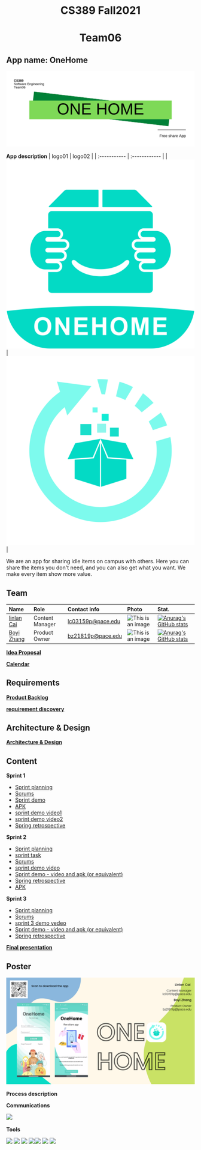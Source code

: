 <h1 align="center">CS389 Fall2021 </h1>
<H1 ALIGN="center">Team06</h1>

<h2> App name: OneHome </h2>

![This is an image](https://github.com/paceuniversity/cs389f2021team6/blob/main/Yellow%20and%20Orange%20Rectangles%20Modern%20Swiss%20Business%20Retractable%20Exhibition%20Banner.png?raw=true)

**App description**
| logo01 | logo02 |
| :----------- | :------------ |
| ![This is an image](https://github.com/paceuniversity/cs389f2021team6/blob/main/01%20copy.png?raw=true)  |![This is an image](https://github.com/paceuniversity/cs389f2021team6/blob/main/02%20copy.png?raw=true)|

We are an app for sharing idle items on campus with others. Here you can share the items you don't need, and you can also get what you want. We make every item show more value.

<h2> Team </h2>

| Name | Role | Contact info |  Photo |  Stat. |
| :----------- | :------------ | :------------ | :------------ | :------------ |
| [ linlan Cai](https://github.com/lialazyoaf)   | Content Manager | lc03159p@pace.edu |![This is an image](https://imgur.com/7Cz2vuL.png)|[![Anurag's GitHub stats](https://github-readme-stats.vercel.app/api?username=zhangboyi115)](https://github.com/anuraghazra/github-readme-stats)|
| [  Boyi Zhang ](https://github.com/zhangboyi115)| Product Owner | bz21819p@pace.edu |![This is an image](https://imgur.com/leWc3mR.png)|[![Anurag's GitHub stats](https://github-readme-stats.vercel.app/api?username=lialazyoaf)](https://github.com/anuraghazra/github-readme-stats)|




**[Idea Proposal](https://docs.google.com/document/d/1Y4O65naMj0IUarM-2nUE2AWCd68yfMldwEiK7t3byJo/edit?usp=sharing)**

**[Calendar](https://calendar.google.com/calendar/u/0/r?cid=aXZoMmU3NjhzMjRkdGlxZWYwcXZvbzhxcjBAZ3JvdXAuY2FsZW5kYXIuZ29vZ2xlLmNvbQ)**

<h2>Requirements</h2>

**[Product Backlog](https://docs.google.com/spreadsheets/d/1QwzCyM6pVbFFeJqngEYKHyMZibZs8vGi2wqHhM_M9ok/edit#gid=0)**

**[requirement discovery](https://docs.google.com/document/d/1xq9sqLOsAgHmiw3HjIU4jMCqYH8xzpmiCY6y_SwiUXA/edit?usp=sharing)**

<h2>Architecture & Design</h2>

**[Architecture & Design](https://docs.google.com/document/d/13mpeupEuSvwAyEvjBtUXm3FBu1TlClKN0CvOAwrSchc/edit?usp=sharing)**

<h2>Content</h2>

**Sprint 1**

* [Sprint planning](https://docs.google.com/spreadsheets/d/1QwzCyM6pVbFFeJqngEYKHyMZibZs8vGi2wqHhM_M9ok/edit?usp=sharing)
* [Scrums](https://docs.google.com/document/d/1EVroJw5ZFZusgewzSE5HTraL3jY6q_f4F69v_jz60KE/edit?usp=sharing)
* [Sprint demo](https://docs.google.com/document/d/1FYh3vLTmnD5vhiErMVRDBpV3dmm4XOb3gjzF5mcwDFk/edit?usp=sharing)
* [APK](https://drive.google.com/file/d/1OQz6lNXLoLTG1coyijDEz3RYgWVZHy_I/view?usp=sharing)
* [sprint demo video1](https://youtu.be/wc7o-mlXvbk)
* [sprint demo video2](https://youtu.be/Tn8SiMBdanc)
* [Spring retrospective](https://docs.google.com/document/d/1JklMLvCq0Cw9R0GRYbENvADkayc0nclyxshKB1zMMQs/edit?usp=sharing)

**Sprint 2**

* [Sprint planning](https://docs.google.com/spreadsheets/d/1QwzCyM6pVbFFeJqngEYKHyMZibZs8vGi2wqHhM_M9ok/edit#gid=1626702557)
* [sprint task](https://docs.google.com/document/d/1N2cpCA2WzZLNRZhN5HbQzo4L0giow0T47ILwe9hi3aY/edit?usp=sharing)
* [Scrums](https://docs.google.com/document/d/1EVroJw5ZFZusgewzSE5HTraL3jY6q_f4F69v_jz60KE/edit?usp=sharing)
* [sprint demo video](https://youtu.be/aJjOACN8XYI)
* [Sprint demo - video and apk (or equivalent)](https://docs.google.com/document/d/1GZtTZhymDtEb8djYVF7CSn1jc7c5fw60CiTPvDxQ6Qc/edit?usp=sharing)
* [Spring retrospective](https://docs.google.com/document/d/1zgzOYCqYdwTMDFHpX4MaEr6VfkRkxitKAFwCuKyGb7w/edit?usp=sharing)
* [APK](https://drive.google.com/file/d/105-Ozd8Ho-GGpOP3qWbN2BCU9yIQ_GV9/view?usp=sharing)


**Sprint 3** 

* [Sprint planning](https://docs.google.com/spreadsheets/d/1QwzCyM6pVbFFeJqngEYKHyMZibZs8vGi2wqHhM_M9ok/edit#gid=158836135)
* [Scrums](https://docs.google.com/document/d/1EVroJw5ZFZusgewzSE5HTraL3jY6q_f4F69v_jz60KE/edit?usp=sharing)
* [sprint 3 demo vedeo](https://youtu.be/3BOzeIVxBoY)
* [Sprint demo - video and apk (or equivalent)](https://docs.google.com/document/d/1OL98dQGt4CSz-XmTRQqYxVecB1PGR_El4IyDNiVMPuI/edit?usp=sharing)
* [Spring retrospective](https://docs.google.com/document/d/1Va9f8FTi1h7W70d9NzwaS8L485X6hYtn583jBT6vJak/edit?usp=sharing)

**[Final presentation](https://docs.google.com/presentation/d/1M35Qz5QZIpYJYhhS5v-W977Tv82aLEBe7_vnYSfLYmE/edit?usp=sharing)**

<h2>Poster</h2>

![This is an image](https://github.com/paceuniversity/cs389f2021team6/blob/main/White%20Pink%20Blue%20and%20Yellow%20Organic%20Shape%20Diversity%20Workshop%20Webinar%20Keynote%20Presentation.png?raw=true)

**Process description**

**Communications**

[![](https://i.imgur.com/md5VyLX.png)](https://discord.com/)

**Tools**

 [![](https://i.imgur.com/sUs2pG4.png)](https://github.com/) [![](https://i.imgur.com/DMpHchR.png)](https://developer.android.com/studio) [![](https://i.imgur.com/1jS4ZyR.png)](https://www.google.com/drive/) [![](https://i.imgur.com/UFflCJs.png)](https://www.adobe.com/products/photoshop.html)[![](https://i.imgur.com/HVKVyVW.png)](https://firebase.google.com/) [![](https://imgur.com/uie4LYy.png)](https://www.canva.com/) [![](https://imgur.com/YWqdoIj.png)](https://square.github.io/picasso/)

